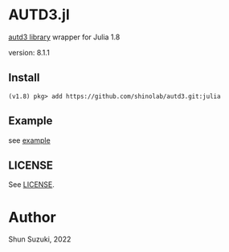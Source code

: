 # AUTD3.jl

[autd3 library](https://github.com/shinolab/autd3) wrapper for Julia 1.8

version: 8.1.1

## Install

```
(v1.8) pkg> add https://github.com/shinolab/autd3.git:julia
```

## Example

see [example](./example)

## LICENSE

See [LICENSE](https://github.com/shinolab/autd3/blob/master/LICENSE).

# Author

Shun Suzuki, 2022
